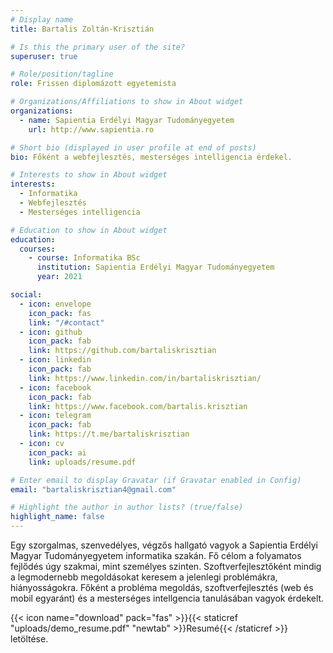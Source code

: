 ```yaml
---
# Display name
title: Bartalis Zoltán-Krisztián

# Is this the primary user of the site?
superuser: true

# Role/position/tagline
role: Frissen diplomázott egyetemista

# Organizations/Affiliations to show in About widget
organizations:
  - name: Sapientia Erdélyi Magyar Tudományegyetem
    url: http://www.sapientia.ro

# Short bio (displayed in user profile at end of posts)
bio: Főként a webfejlesztés, mesterséges intelligencia érdekel.

# Interests to show in About widget
interests:
  - Informatika
  - Webfejlesztés
  - Mesterséges intelligencia

# Education to show in About widget
education:
  courses:
    - course: Informatika BSc
      institution: Sapientia Erdélyi Magyar Tudományegyetem
      year: 2021

social:
  - icon: envelope
    icon_pack: fas
    link: "/#contact"
  - icon: github
    icon_pack: fab
    link: https://github.com/bartaliskrisztian
  - icon: linkedin
    icon_pack: fab
    link: https://www.linkedin.com/in/bartaliskrisztian/
  - icon: facebook
    icon_pack: fab
    link: https://www.facebook.com/bartalis.krisztian
  - icon: telegram
    icon_pack: fab
    link: https://t.me/bartaliskrisztian
  - icon: cv
    icon_pack: ai
    link: uploads/resume.pdf

# Enter email to display Gravatar (if Gravatar enabled in Config)
email: "bartaliskrisztian4@gmail.com"

# Highlight the author in author lists? (true/false)
highlight_name: false
---
```


Egy szorgalmas, szenvedélyes, végzős hallgató vagyok a Sapientia Erdélyi Magyar Tudományegyetem informatika szakán. Fő célom a folyamatos fejlődés úgy szakmai, mint személyes szinten. Szoftverfejlesztőként mindig a legmodernebb megoldásokat keresem a jelenlegi problémákra, hiányosságokra. Főként a probléma megoldás, szoftverfejlesztés (web és mobil egyaránt) és a mesterséges intellgencia tanulásában vagyok érdekelt.

{{< icon name="download" pack="fas" >}}{{< staticref "uploads/demo_resume.pdf" "newtab" >}}Resumé{{< /staticref >}} letöltése.
